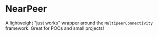# NearPeer

A lightweight "just works" wrapper around the `MultipeerConnectivity` framework.
Great for POCs and small projects!


